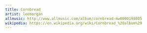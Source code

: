 ```yaml
---
title: Cornbread
artist: leemorgan
allmusic: http://www.allmusic.com/album/cornbread-mw0000198805
wikipedia: https://en.wikipedia.org/wiki/Cornbread_%28album%29
---
```


